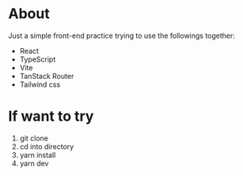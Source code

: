# About

Just a simple front-end practice trying to use the followings together:

- React
- TypeScript
- Vite
- TanStack Router
- Tailwind css

# If want to try

1. git clone
2. cd into directory
3. yarn install
4. yarn dev
